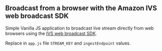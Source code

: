 ## Broadcast from a browser with the Amazon IVS web broadcast SDK

Simple Vanilla JS application to broadcast live stream directly from web browsers using the [IVS web broadcast SDK](https://aws.github.io/amazon-ivs-web-broadcast/). 

Replace in `app.js` file `STREAM_KEY` and `ingestEndpoint` values.
